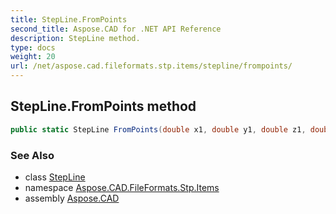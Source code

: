 ```yaml
---
title: StepLine.FromPoints
second_title: Aspose.CAD for .NET API Reference
description: StepLine method. 
type: docs
weight: 20
url: /net/aspose.cad.fileformats.stp.items/stepline/frompoints/
---
```

## StepLine.FromPoints method

```csharp
public static StepLine FromPoints(double x1, double y1, double z1, double x2, double y2, double z2)
```

### See Also

* class [StepLine](../)
* namespace [Aspose.CAD.FileFormats.Stp.Items](../../stepline/)
* assembly [Aspose.CAD](../../../)


